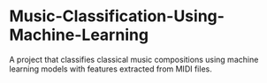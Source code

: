 # Music-Classification-Using-Machine-Learning
A project that classifies classical music compositions using machine learning models with features extracted from MIDI files.
